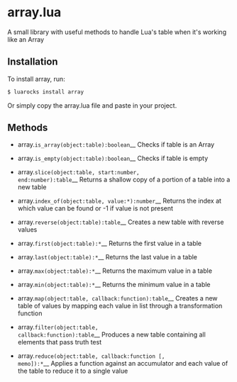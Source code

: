 # array.lua
A small library with useful methods to handle Lua's table when it's working like an Array

## Installation
To install array, run:
```sh
$ luarocks install array
```
Or simply copy the array.lua file and paste in your project.

## Methods
* array.<code>is_array(object:table):boolean</code>__
Checks if table is an Array

* array.<code>is_empty(object:table):boolean</code>__
Checks if table is empty

* array.<code>slice(object:table, start:number, end:number):table</code>__
Returns a shallow copy of a portion of a table into a new table

* array.<code>index_of(object:table, value:*):number</code>__
Returns the index at which value can be found or -1 if value is not present

* array.<code>reverse(object:table):table</code>__
Creates a new table with reverse values

* array.<code>first(object:table):*</code>__
Returns the first value in a table

* array.<code>last(object:table):*</code>__
Returns the last value in a table

* array.<code>max(object:table):*</code>__
Returns the maximum value in a table

* array.<code>min(object:table):*</code>__
Returns the minimum value in a table

* array.<code>map(object:table, callback:function):table</code>__
Creates a new table of values by mapping each value in list through a transformation function

* array.<code>filter(object:table, callback:function):table</code>__
Produces a new table containing all elements that pass truth test

* array.<code>reduce(object:table, callback:function [, memo]):*</code>__
Applies a function against an accumulator and each value of the table to reduce it to a single value
